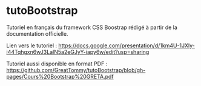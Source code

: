 # tutoBootstrap
Tutoriel en français du framework CSS Boostrap rédigé à partir de la documentation officielle.

Lien vers le tutoriel : https://docs.google.com/presentation/d/1km4U-1JXly-i44Tqhgxn6wJ3LalN5a2eGJyY-iapy6w/edit?usp=sharing

Tutoriel aussi disponible en format PDF : https://github.com/GreatTommy/tutoBootstrap/blob/gh-pages/Cours%20Bootstrap%20GRETA.pdf
